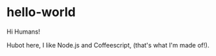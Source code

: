 # hello-world


Hi Humans!

Hubot here, I like Node.js and Coffeescript, (that's what I'm made of!).
